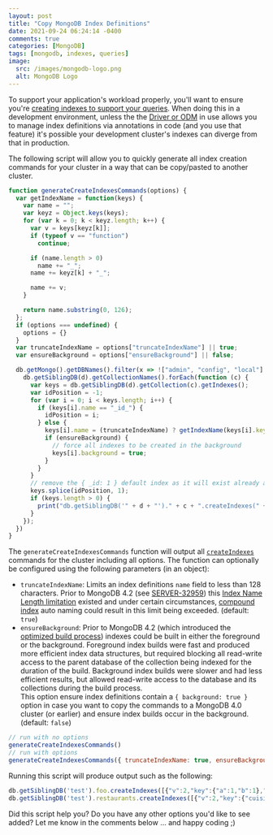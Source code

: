 ```yaml
---
layout: post
title: "Copy MongoDB Index Definitions"
date: 2021-09-24 06:24:14 -0400
comments: true
categories: [MongoDB]
tags: [mongodb, indexes, queries]
image:
  src: /images/mongodb-logo.png
  alt: MongoDB Logo
---
```


To support your application's workload properly, you'll want to ensure you're [creating indexes to support your queries](https://docs.mongodb.com/manual/tutorial/create-indexes-to-support-queries/). When doing this in a development environment, unless the the [Driver or ODM](https://docs.mongodb.com/drivers/) in use allows you to manage index definitions via annotations in code (and you use that feature) it's possible your development cluster's indexes can diverge from that in production.

The following script will allow you to quickly generate all index creation commands for your cluster in a way that can be copy/pasted to another cluster.

```js
function generateCreateIndexesCommands(options) {
  var getIndexName = function(keys) {
    var name = "";
    var keyz = Object.keys(keys);
    for (var k = 0; k < keyz.length; k++) {
      var v = keys[keyz[k]];
      if (typeof v == "function")
        continue;

      if (name.length > 0)
        name += "_";
      name += keyz[k] + "_";

      name += v;
    }

    return name.substring(0, 126);
  };
  if (options === undefined) {
    options = {}
  }
  var truncateIndexName = options["truncateIndexName"] || true;
  var ensureBackground = options["ensureBackground"] || false;

  db.getMongo().getDBNames().filter(x => !["admin", "config", "local"].includes(x)).forEach(function (d) {
    db.getSiblingDB(d).getCollectionNames().forEach(function (c) {
      var keys = db.getSiblingDB(d).getCollection(c).getIndexes();
      var idPosition = -1;
      for (var i = 0; i < keys.length; i++) {
        if (keys[i].name == "_id_") {
          idPosition = i;
        } else {
          keys[i].name = (truncateIndexName) ? getIndexName(keys[i].key) : keys[i].key
          if (ensureBackground) {
            // force all indexes to be created in the background
            keys[i].background = true;
          }
        }
      }
      // remove the { _id: 1 } default index as it will exist already anyway
      keys.splice(idPosition, 1);
      if (keys.length > 0) {
        print("db.getSiblingDB('" + d + "')." + c + ".createIndexes(" + JSON.stringify(keys) + ")");
      }
    });
  })
}
```

The `generateCreateIndexesCommands` function will output all [`createIndexes`](https://docs.mongodb.com/manual/reference/command/createIndexes/) commands for the cluster including all options. The function can optionally be configured using the following parameters (in an object):

* `truncateIndexName`: Limits an index definitions `name` field to less than 128 characters. Prior to MongoDB 4.2 (see [SERVER-32959](https://jira.mongodb.org/browse/SERVER-32959)) this [Index Name Length limitation](https://docs.mongodb.com/v4.2/reference/limits/#Index-Name-Length) existed and under certain circumstances, [compound index](https://docs.mongodb.com/manual/core/index-compound/) auto naming could result in this limit being exceeded. (default: `true`)
* `ensureBackground`: Prior to MongoDB 4.2 (which introduced the [optimized build process](https://docs.mongodb.com/v4.2/core/index-creation/#index-build-process)) indexes could be built in either the foreground or the background. Foreground index builds were fast and produced more efficient index data structures, but required blocking all read-write access to the parent database of the collection being indexed for the duration of the build. Background index builds were slower and had less efficient results, but allowed read-write access to the database and its collections during the build process.<br>This option ensure index definitions contain a `{ background: true }` option in case you want to copy the commands to a MongoDB 4.0 cluster (or earlier) and ensure index builds occur in the background. (default: `false`)

```js
// run with no options
generateCreateIndexesCommands()
// run with options
generateCreateIndexesCommands({ truncateIndexName: true, ensureBackground: true });
```

Running this script will produce output such as the following:

```js
db.getSiblingDB('test').foo.createIndexes([{"v":2,"key":{"a":1,"b":1},"name":"a_1_b_1","background":true},{"v":2,"key":{"key":1},"name":"key_1","collation":{"locale":"en","caseLevel":false,"caseFirst":"off","strength":2,"numericOrdering":false,"alternate":"non-ignorable","maxVariable":"punct","normalization":false,"backwards":false,"version":"57.1"}}])
db.getSiblingDB('test').restaurants.createIndexes([{"v":2,"key":{"cuisine":1,"name":1},"name":"cuisine_1_name_1","partialFilterExpression":{"rating":{"$gt":5}}}])
```

Did this script help you? Do you have any other options you'd like to see added? Let me know in the comments below ... and happy coding ;)